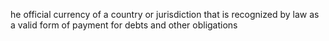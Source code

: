 he official currency of a country or jurisdiction that is recognized by law as a valid form of payment for debts and other obligations